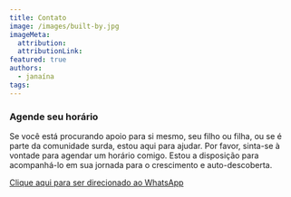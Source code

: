 ```yaml
---
title: Contato
image: /images/built-by.jpg
imageMeta:
  attribution:
  attributionLink:
featured: true
authors:
  - janaína
tags:
---
```


### Agende seu horário

Se você está procurando apoio para si mesmo, seu filho ou filha, ou se é parte da comunidade surda, estou aqui para ajudar. Por favor, sinta-se à vontade para agendar um horário comigo. Estou a disposição para acompanhá-lo em sua jornada para o crescimento e auto-descoberta.

[Clique aqui para ser direcionado ao WhatsApp](https://wa.me/+5519988145032)